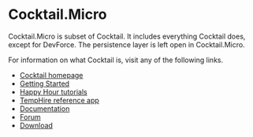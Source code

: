 Cocktail.Micro
==============

Cocktail.Micro is subset of Cocktail. It includes everything Cocktail does, except for DevForce. The persistence layer is left open in Cocktail.Micro. 

For information on what Cocktail is, visit any of the following links. 

<ul>
<li><a href="http://cocktail.ideablade.com/">Cocktail homepage</a> </li>
<li><a href="http://drc.ideablade.com/devforce-2012/bin/view/Documentation/cocktail-getting-started" target="_blank"> Getting Started</a> 
</li>
<li><a href="http://drc.ideablade.com/devforce-2012/bin/view/Documentation/cocktail-happy-hour" target="_blank">Happy Hour tutorials</a> </li>
<li><a href="http://drc.ideablade.com/devforce-2012/bin/view/Documentation/cocktail-reference-application" target="_blank">TempHire reference app</a> </li>
<li><a href="http://drc.ideablade.com/devforce-2012/bin/view/Documentation/cocktail" target="_blank"> Documentation</a> 
</li>
<li><a href="http://www.ideablade.com/forum/default.asp?C=8&amp;title=cocktail" target="_blank">Forum</a> </li>
<li><a href="http://cocktail.codeplex.com/releases/" target="_blank">Download</a> </li>
</ul>
